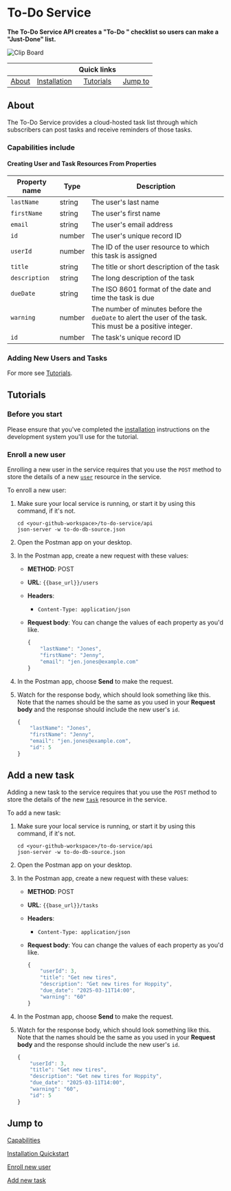 # To-Do Service

**The To-Do Service API creates a "To-Do
" checklist so users can make a "Just-Done" list.**

![Clip Board](https://publicdomainvectors.org/photos/mono-kdeprint-report.png)

|   |           |   **Quick links**         |           |
|:-----------------:|:---------:|:---------:|:---------:|
| [About](#about)  | [Installation](https://github.com/UWC2-APIDOC/to-do-service-au25/blob/main/docs/before-you-start-a-tutorial.md) | [Tutorials](#tutorials) | [Jump to](#jump-to) |

## About

The To-Do Service provides a cloud-hosted task list through which subscribers can post tasks and receive reminders of those tasks.

### Capabilities include

#### Creating User and Task Resources From Properties

| Property name | Type | Description |
|---------------|------|-------------|
| `lastName` | string | The user's last name |
| `firstName` | string | The user's first name |
| `email` | string | The user's email address |
| `id` | number | The user's unique record ID |
| `userId` | number | The ID of the user resource to which this task is assigned |
| `title` | string | The title or short description of the task |
| `description` | string | The long description of the task |
| `dueDate` | string | The ISO 8601 format of the date and time the task is due |
| `warning` | number | The number of minutes before the `dueDate` to alert the user of the task. This must be a positive integer. |
| `id` | number | The task's unique record ID |

### Adding New Users and Tasks

For more see [Tutorials](#tutorials).

## Tutorials

### Before you start

Please ensure that you've completed the [installation](../before-you-start-a-tutorial.md) instructions on the development system you'll use for the tutorial.

### Enroll a new user

Enrolling a new user in the service requires that you use the `POST` method to store the details of a new [`user`](../api/user.md) resource in the service.

To enroll a new user:

1. Make sure your local service is running, or start it by using this command, if it's not.

    ```shell
    cd <your-github-workspace>/to-do-service/api
    json-server -w to-do-db-source.json
    ```

2. Open the Postman app on your desktop.
3. In the Postman app, create a new request with these values:
    * **METHOD**: POST
    * **URL**: `{{base_url}}/users`
    * **Headers**:
        * `Content-Type: application/json`
    * **Request body**:
        You can change the values of each property as you'd like.

        ```js
        {
            "lastName": "Jones",
            "firstName": "Jenny",
            "email": "jen.jones@example.com"
        }
        ```

4. In the Postman app, choose **Send** to make the request.
5. Watch for the response body, which should look something like this. Note that the names should be the same as you used in your **Request body** and the response should include the new user's `id`.

    ```js
    {
        "lastName": "Jones",
        "firstName": "Jenny",
        "email": "jen.jones@example.com",
        "id": 5
    }
    ```

## Add a new task

Adding a new task to the service requires that you use the `POST` method to store the details of the new [`task`](../api/task.md) resource in the service.

To add a new task:

1. Make sure your local service is running, or start it by using this command, if it's not.

    ```shell
    cd <your-github-workspace>/to-do-service/api
    json-server -w to-do-db-source.json
    ```

1. Open the Postman app on your desktop.
1. In the Postman app, create a new request with these values:
    * **METHOD**: POST
    * **URL**: `{{base_url}}/tasks`
    * **Headers**:
        * `Content-Type: application/json`
    * **Request body**:
        You can change the values of each property as you'd like.

        ```js
        {
            "userId": 3,
            "title": "Get new tires",
            "description": "Get new tires for Hoppity",
            "due_date": "2025-03-11T14:00",
            "warning": "60"
        }
        ```

1. In the Postman app, choose **Send** to make the request.
1. Watch for the response body, which should look something like this. Note that the names should be the same as you used in your **Request body** and the response should include the new user's `id`.

    ```js
    {
        "userId": 3,
        "title": "Get new tires",
        "description": "Get new tires for Hoppity",
        "due_date": "2025-03-11T14:00",
        "warning": "60",
        "id": 5
    }

## Jump to

[Capabilities](#capabilities-include)

[Installation Quickstart](https://github.com/UWC2-APIDOC/to-do-service-au25/blob/main/docs/before-you-start-a-tutorial.md)

[Enroll new user](#enroll-a-new-user)

[Add new task](#add-a-new-task)
